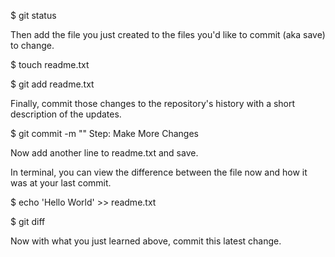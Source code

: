 $ git status

Then add the file you just created to the files you'd like to commit (aka save) to change.

$ touch readme.txt

$ git add readme.txt

Finally, commit those changes to the repository's history with a short description of the updates.

$ git commit -m "<your commit message>"
Step: Make More Changes

Now add another line to readme.txt and save.

In terminal, you can view the difference between the file now and how it was at your last commit.

$ echo 'Hello World' >> readme.txt

$ git diff

Now with what you just learned above, commit this latest change.
